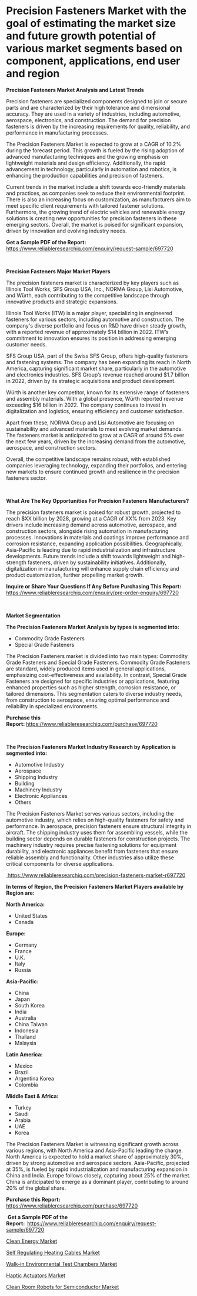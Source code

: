 <p><h1>Precision Fasteners Market with the goal of estimating the market size and future growth potential of various market segments based on component, applications, end user and region</h1></p><p><strong>Precision Fasteners Market Analysis and Latest Trends</strong></p>
<p><p>Precision fasteners are specialized components designed to join or secure parts and are characterized by their high tolerance and dimensional accuracy. They are used in a variety of industries, including automotive, aerospace, electronics, and construction. The demand for precision fasteners is driven by the increasing requirements for quality, reliability, and performance in manufacturing processes.</p><p>The Precision Fasteners Market is expected to grow at a CAGR of 10.2% during the forecast period. This growth is fueled by the rising adoption of advanced manufacturing techniques and the growing emphasis on lightweight materials and design efficiency. Additionally, the rapid advancement in technology, particularly in automation and robotics, is enhancing the production capabilities and precision of fasteners.</p><p>Current trends in the market include a shift towards eco-friendly materials and practices, as companies seek to reduce their environmental footprint. There is also an increasing focus on customization, as manufacturers aim to meet specific client requirements with tailored fastener solutions. Furthermore, the growing trend of electric vehicles and renewable energy solutions is creating new opportunities for precision fasteners in these emerging sectors. Overall, the market is poised for significant expansion, driven by innovation and evolving industry needs.</p></p>
<p><strong>Get a Sample PDF of the Report:&nbsp;</strong> <a href="https://www.reliableresearchiq.com/enquiry/request-sample/697720?utm_campaign=1106&utm_medium=2&utm_source=Github&utm_content=ia&utm_term=29092024&utm_id=precision-fasteners">https://www.reliableresearchiq.com/enquiry/request-sample/697720</a></p>
<p>&nbsp;</p>
<p><strong>Precision Fasteners Major Market Players</strong></p>
<p><p>The precision fasteners market is characterized by key players such as Illinois Tool Works, SFS Group USA, Inc., NORMA Group, Lisi Automotive, and Würth, each contributing to the competitive landscape through innovative products and strategic expansions.</p><p>Illinois Tool Works (ITW) is a major player, specializing in engineered fasteners for various sectors, including automotive and construction. The company's diverse portfolio and focus on R&D have driven steady growth, with a reported revenue of approximately $14 billion in 2022. ITW’s commitment to innovation ensures its position in addressing emerging customer needs.</p><p>SFS Group USA, part of the Swiss SFS Group, offers high-quality fasteners and fastening systems. The company has been expanding its reach in North America, capturing significant market share, particularly in the automotive and electronics industries. SFS Group’s revenue reached around $1.7 billion in 2022, driven by its strategic acquisitions and product development.</p><p>Würth is another key competitor, known for its extensive range of fasteners and assembly materials. With a global presence, Würth reported revenue exceeding $16 billion in 2022. The company continues to invest in digitalization and logistics, ensuring efficiency and customer satisfaction.</p><p>Apart from these, NORMA Group and Lisi Automotive are focusing on sustainability and advanced materials to meet evolving market demands. The fasteners market is anticipated to grow at a CAGR of around 5% over the next few years, driven by the increasing demand from the automotive, aerospace, and construction sectors.</p><p>Overall, the competitive landscape remains robust, with established companies leveraging technology, expanding their portfolios, and entering new markets to ensure continued growth and resilience in the precision fasteners sector.</p></p>
<p>&nbsp;</p>
<p><strong>What Are The Key Opportunities For Precision Fasteners Manufacturers?</strong></p>
<p><p>The precision fasteners market is poised for robust growth, projected to reach $XX billion by 2028, growing at a CAGR of XX% from 2023. Key drivers include increasing demand across automotive, aerospace, and construction sectors, alongside rising automation in manufacturing processes. Innovations in materials and coatings improve performance and corrosion resistance, expanding application possibilities. Geographically, Asia-Pacific is leading due to rapid industrialization and infrastructure developments. Future trends include a shift towards lightweight and high-strength fasteners, driven by sustainability initiatives. Additionally, digitalization in manufacturing will enhance supply chain efficiency and product customization, further propelling market growth.</p></p>
<p><strong>Inquire or Share Your Questions If Any Before Purchasing This Report:</strong> <a href="https://www.reliableresearchiq.com/enquiry/pre-order-enquiry/697720?utm_campaign=1106&utm_medium=2&utm_source=Github&utm_content=ia&utm_term=29092024&utm_id=precision-fasteners">https://www.reliableresearchiq.com/enquiry/pre-order-enquiry/697720</a></p>
<p>&nbsp;</p>
<p><strong>Market Segmentation</strong></p>
<p><strong>The Precision Fasteners Market Analysis by types is segmented into:</strong></p>
<p><ul><li>Commodity Grade Fasteners</li><li>Special Grade Fasteners</li></ul></p>
<p><p>The Precision Fasteners market is divided into two main types: Commodity Grade Fasteners and Special Grade Fasteners. Commodity Grade Fasteners are standard, widely produced items used in general applications, emphasizing cost-effectiveness and availability. In contrast, Special Grade Fasteners are designed for specific industries or applications, featuring enhanced properties such as higher strength, corrosion resistance, or tailored dimensions. This segmentation caters to diverse industry needs, from construction to aerospace, ensuring optimal performance and reliability in specialized environments.</p></p>
<p><strong>Purchase this Report:&nbsp;</strong><a href="https://www.reliableresearchiq.com/purchase/697720?utm_campaign=1106&utm_medium=2&utm_source=Github&utm_content=ia&utm_term=29092024&utm_id=precision-fasteners">https://www.reliableresearchiq.com/purchase/697720</a></p>
<p>&nbsp;</p>
<p><strong>The Precision Fasteners Market Industry Research by Application is segmented into:</strong></p>
<p><ul><li>Automotive Industry</li><li>Aerospace</li><li>Shipping Industry</li><li>Building</li><li>Machinery Industry</li><li>Electronic Appliances</li><li>Others</li></ul></p>
<p><p>The Precision Fasteners Market serves various sectors, including the automotive industry, which relies on high-quality fasteners for safety and performance. In aerospace, precision fasteners ensure structural integrity in aircraft. The shipping industry uses them for assembling vessels, while the building sector depends on durable fasteners for construction projects. The machinery industry requires precise fastening solutions for equipment durability, and electronic appliances benefit from fasteners that ensure reliable assembly and functionality. Other industries also utilize these critical components for diverse applications.</p></p>
<p><a href="https://www.reliableresearchiq.com/precision-fasteners-market-r697720?utm_campaign=1106&utm_medium=2&utm_source=Github&utm_content=ia&utm_term=29092024&utm_id=precision-fasteners">&nbsp;https://www.reliableresearchiq.com/precision-fasteners-market-r697720</a></p>
<p><strong>In terms of Region, the Precision Fasteners Market Players available by Region are:</strong></p>
<p>
    <p> <strong> North America: </strong>
        <ul>
            <li>United States</li>
            <li>Canada</li>
        </ul>
        </p> 
    <p> <strong> Europe: </strong>
        <ul>
            <li>Germany</li>
            <li>France</li>
            <li>U.K.</li>
            <li>Italy</li>
            <li>Russia</li>
        </ul>
        </p> 
    <p> <strong> Asia-Pacific: </strong>
        <ul>
            <li>China</li>
            <li>Japan</li>
            <li>South Korea</li>
            <li>India</li>
            <li>Australia</li>
            <li>China Taiwan</li>
            <li>Indonesia</li>
            <li>Thailand</li>
            <li>Malaysia</li>
        </ul>
        </p> 
    <p> <strong> Latin America: </strong>
        <ul>
            <li>Mexico</li>
            <li>Brazil</li>
            <li>Argentina Korea</li>
            <li>Colombia</li>
        </ul>
        </p> 
    <p> <strong> Middle East & Africa: </strong>
        <ul>
            <li>Turkey</li>
            <li>Saudi</li>
            <li>Arabia</li>
            <li>UAE</li>
            <li>Korea</li>
        </ul>
    </p>
    </p>
<p><p>The Precision Fasteners Market is witnessing significant growth across various regions, with North America and Asia-Pacific leading the charge. North America is expected to hold a market share of approximately 30%, driven by strong automotive and aerospace sectors. Asia-Pacific, projected at 35%, is fueled by rapid industrialization and manufacturing expansion in China and India. Europe follows closely, capturing about 25% of the market. China is anticipated to emerge as a dominant player, contributing to around 20% of the global share.</p></p>
<p><strong>Purchase this Report: </strong><a href="https://www.reliableresearchiq.com/purchase/697720?utm_campaign=1106&utm_medium=2&utm_source=Github&utm_content=ia&utm_term=29092024&utm_id=precision-fasteners">https://www.reliableresearchiq.com/purchase/697720</a></p>
<p>&nbsp;<strong>Get a Sample PDF of the Report:&nbsp;&nbsp;</strong><a href="https://www.reliableresearchiq.com/enquiry/request-sample/697720?utm_campaign=1106&utm_medium=2&utm_source=Github&utm_content=ia&utm_term=29092024&utm_id=precision-fasteners">https://www.reliableresearchiq.com/enquiry/request-sample/697720</a></p>
<p><strong></strong></p>
<p><p><a href="https://www.linkedin.com/pulse/clean-energy-market-global-insights-sales-trends-2024-2031-2vuqe?utm_campaign=1106&utm_medium=2&utm_source=Github&utm_content=ia&utm_term=29092024&utm_id=precision-fasteners">Clean Energy Market</a></p><p><a href="https://www.linkedin.com/pulse/driving-factors-behind-self-regulating-heating-cables-market-wdipe?utm_campaign=1106&utm_medium=2&utm_source=Github&utm_content=ia&utm_term=29092024&utm_id=precision-fasteners">Self Regulating Heating Cables Market</a></p><p><a href="https://github.com/bo24bogard/Market-Research-Report-List-1/blob/main/walk-in-environmental-test-chambers-market.md?utm_campaign=1106&utm_medium=2&utm_source=Github&utm_content=ia&utm_term=29092024&utm_id=precision-fasteners">Walk-in Environmental Test Chambers Market</a></p><p><a href="https://issuu.com/reportprime-2/docs/haptic-actuators-market-size-2030.p_d86a1721ed171b?utm_campaign=1106&utm_medium=2&utm_source=Github&utm_content=ia&utm_term=29092024&utm_id=precision-fasteners">Haptic Actuators Market</a></p><p><a href="https://github.com/AlbanaGurakuqi475/Market-Research-Report-List-1/blob/main/clean-room-robots-for-semiconductor-market.md?utm_campaign=1106&utm_medium=2&utm_source=Github&utm_content=ia&utm_term=29092024&utm_id=precision-fasteners">Clean Room Robots for Semiconductor Market</a></p></p>